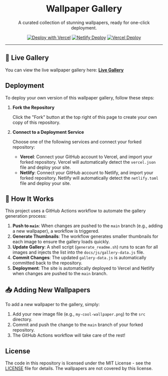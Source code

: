 
<div align="center">
  <h1>Wallpaper Gallery</h1>
  <p>A curated collection of stunning wallpapers, ready for one-click deployment.</p>
  <a href="https://vercel.com/new/clone?repository-url=https%3A%2F%2Fgithub.com%2FRishabh5321%2Fwallpapers"><img src="https://vercel.com/button" alt="Deploy with Vercel"/></a>
  <a href="https://rishabh5321-wallpapers.netlify.app/"><img src="http://img.shields.io/netlify/994538a8-0698-462d-a845-e07d778f1229?style=for-the-badge&logo=netlify" alt="Netlify Deploy"></img></a>
  <a href="https://rishabh5321-wallpapers.vercel.app/"><img src="https://deploy-badge.vercel.app/vercel/rishabh5321-wallpapers?style=for-the-badge" alt="Vercel Deploy"></img></a>
</div>

---

<center>

</center>

## 🚀 Live Gallery

You can view the live wallpaper gallery here: **[Live Gallery](https://rishabh5321-wallpapers.vercel.app/)**

## Deployment

To deploy your own version of this wallpaper gallery, follow these steps:

1.  **Fork the Repository**

    Click the "Fork" button at the top right of this page to create your own copy of this repository.

2.  **Connect to a Deployment Service**

    Choose one of the following services and connect your forked repository:

    *   **Vercel**: Connect your GitHub account to Vercel, and import your forked repository. Vercel will automatically detect the `vercel.json` file and deploy your site.
    *   **Netlify**: Connect your GitHub account to Netlify, and import your forked repository. Netlify will automatically detect the `netlify.toml` file and deploy your site.

## 🎨 How It Works

This project uses a GitHub Actions workflow to automate the gallery generation process:

1.  **Push to `main`**: When changes are pushed to the `main` branch (e.g., adding a new wallpaper), a workflow is triggered.
2.  **Generate Thumbnails**: The workflow generates smaller thumbnails for each image to ensure the gallery loads quickly.
3.  **Update Gallery**: A shell script (`generate_readme.sh`) runs to scan for all images and injects the list into the `docs/js/gallery-data.js` file.
4.  **Commit Changes**: The updated `gallery-data.js` is automatically committed back to the repository.
5.  **Deployment**: The site is automatically deployed to Vercel and Netlify when changes are pushed to the `main` branch.

## 📥 Adding New Wallpapers

To add a new wallpaper to the gallery, simply:

1.  Add your new image file (e.g., `my-cool-wallpaper.png`) to the `src` directory.
2.  Commit and push the change to the `main` branch of your forked repository.
3.  The GitHub Actions workflow will take care of the rest!

## License

The code in this repository is licensed under the MIT License - see the [LICENSE](LICENSE) file for details. The wallpapers are not covered by this license.
